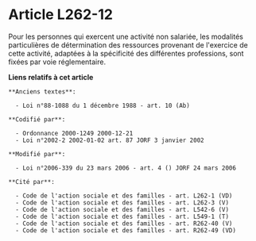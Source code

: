# Article L262-12

Pour les personnes qui exercent une activité non salariée, les modalités particulières de détermination des ressources
provenant de l'exercice de cette activité, adaptées à la spécificité des différentes professions, sont fixées par voie
réglementaire.

**Liens relatifs à cet article**

	**Anciens textes**:

	  - Loi n°88-1088 du 1 décembre 1988 - art. 10 (Ab)

	**Codifié par**:

	  - Ordonnance 2000-1249 2000-12-21
	  - Loi n°2002-2 2002-01-02 art. 87 JORF 3 janvier 2002

	**Modifié par**:

	  - Loi n°2006-339 du 23 mars 2006 - art. 4 () JORF 24 mars 2006

	**Cité par**:

	  - Code de l'action sociale et des familles - art. L262-1 (VD)
	  - Code de l'action sociale et des familles - art. L262-3 (V)
	  - Code de l'action sociale et des familles - art. L542-6 (V)
	  - Code de l'action sociale et des familles - art. L549-1 (T)
	  - Code de l'action sociale et des familles - art. R262-40 (V)
	  - Code de l'action sociale et des familles - art. R262-49 (VD)
